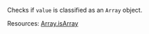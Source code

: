 Checks if <code>value</code> is classified as an <code>Array</code> object.

Resources: [Array.isArray](https://developer.mozilla.org/docs/Web/JavaScript/Reference/Global_Objects/Array/isArray)
